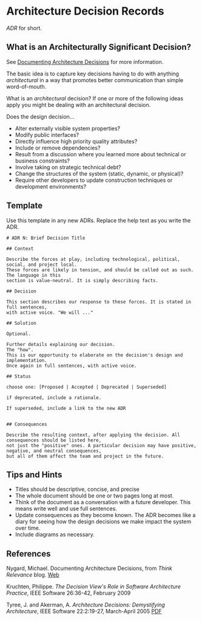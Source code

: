 # Architecture Decision Records

_ADR_ for short.

## What is an Architecturally Significant Decision?

See [Documenting Architecture
Decisions](http://thinkrelevance.com/blog/2011/11/15/documenting-architecture-decisions)
for more information.

The basic idea is to capture key decisions having to do with anything _architectural_
in a way that promotes better communication than simple word-of-mouth.

What is an _architectural_ decision?  If one or more of the following ideas apply you
might be dealing with an architectural decision.

Does the design decision...

* Alter externally visible system properties?
* Modify public interfaces?
* Directly influence high priority quality attributes?
* Include or remove dependencies?
* Result from a discussion where you learned more about technical or business constraints?
* Involve taking on strategic technical debt?
* Change the structures of the system (static, dynamic, or physical)?
* Require other developers to update construction techniques or development environments?


## Template

Use this template in any new ADRs.  Replace the help text as you write the ADR.

```
# ADR N: Brief Decision Title

## Context

Describe the forces at play, including technological, political, social, and project local.
These forces are likely in tension, and should be called out as such. The language in this
section is value-neutral. It is simply describing facts.

## Decision

This section describes our response to these forces. It is stated in full sentences,
with active voice. "We will ..."

## Solution

Optional.

Further details explaining our decision.
The "how".
This is our opportunity to elaborate on the decision's design and implementation.
Once again in full sentences, with active voice.

## Status

choose one: [Proposed | Accepted | Deprecated | Superseded]

if deprecated, include a rationale.

If superseded, include a link to the new ADR


## Consequences

Describe the resulting context, after applying the decision. All consequences should be listed here,
not just the "positive" ones. A particular decision may have positive, negative, and neutral consequences,
but all of them affect the team and project in the future.
```

## Tips and Hints

* Titles should be descriptive, concise, and precise
* The whole document should be one or two pages long at most.
* Think of the document as a conversation with a future developer. This means write well and use full
  sentences.
* Update consequences as they become known.  The ADR becomes like a diary for seeing how the design
  decisions we make impact the system over time.
* Include diagrams as necessary.


## References

Nygard, Michael. Documenting Architecture Decisions, from _Think Relevance_ blog. [Web](http://thinkrelevance.com/blog/2011/11/15/documenting-architecture-decisions)

Kruchten, Philippe. _The Decision View's Role in Software Architecture Practice_, IEEE Software 26:36-42, February 2009

Tyree, J. and Akerman, A. _Architecture Decisions: Demystifying Architecture_, IEEE Software 22:2:19-27, March-April 2005 [PDF](http://www.utdallas.edu/~chung/SA/zz-Impreso-architecture_decisions-tyree-05.pdf)
